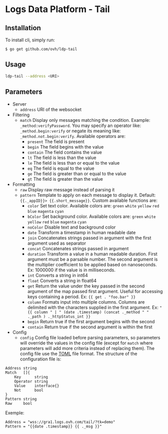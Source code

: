Logs Data Platform - Tail
=========================

Installation
------------

To install cli, simply run:
```
$ go get github.com/ovh/ldp-tail
```

Usage
-----

```sh
ldp-tail --address <URI>
```

Parameters
----------
* Server
  * `address` URI of the websocket
* Filtering
  * `match` Display only messages matching the condition. Example: `_method:verifyPassword`. You may specify an operator like: `_method.begin:verify` or negate its meaning like: `_method.not.begin:verify`. Available operators are:
    * `present` The field is present
    * `begin` The field begins with the value
    * `contain` The field contains the value
    * `lt` The field is less than the value
    * `le` The field is less than or equal to the value
    * `eq` The field is equal to the value
    * `ge` The field is greater than or equal to the value
    * `gt` The field is greater than the value
* Formatting
  * `raw` Display raw message instead of parsing it
  * `pattern` Template to apply on each message to display it. Default: `{{._appID}}> {{.short_message}}`. Custom available functions are:
    * `color` Set text color. Available colors are: `green` `white` `yellow` `red` `blue` `magenta` `cyan`
    * `bColor` Set background color. Available colors are: `green` `white` `yellow` `red` `blue` `magenta` `cyan`
    * `noColor` Disable text and background color
    * `date` Transform a timestamp in human readable date
    * `join` Concatenates strings passed in argument with the first argument used as separator
    * `concat` Concatenates strings passed in argument
    * `duration` Transform a value in a human readable duration. First argument must be a parsable number. The second argument is the multiplier coefficient to be applied based on nanoseconds. Ex: 1000000 if the value is in milliseconds.
    * `int` Converts a string in int64
    * `float` Converts a string in float64
    * `get` Return the value under the key passed in the second argument of the map passed first argument. Useful for accessing keys containing a period. Ex: `{{ get . "foo.bar" }}`
    * `column` Formats input into multiple columns. Columns are delimited with the characters supplied in the first argument. Ex: `"{{ column " | " (date .timestamp) (concat ._method " " ._path ) ._httpStatus_int }}`
    * `begin` Return true if the first argument begins with the second
    * `contain` Return true if the second argument is within the first
* Config
  * `config` Config file loaded before parsing parameters, so parameters will override the values in the config file (except for `match` where parameters will add more criteria instead of replacing them). The config file use the [TOML](https://github.com/toml-lang/toml) file format. The structure of the configuration file is:
```
Address string
Match   []{
    Key      string
    Operator string
    Value    interface{}
    Not      bool
}
Pattern string
Raw     bool
```
Exemple:
```
Address = "wss://gra1.logs.ovh.com/tail/?tk=demo"
Pattern = "{{date .timestamp}} {{ ._msg }}"
```

